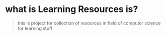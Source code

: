 # what is Learning Resources is?
>this is project for collection of resources in field of computer science for learning stuff